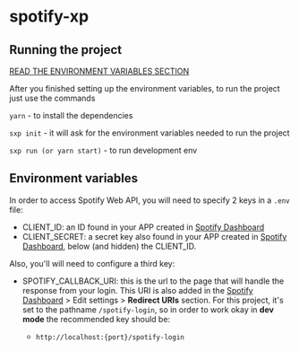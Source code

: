 # spotify-xp

## Running the project

[READ THE ENVIRONMENT VARIABLES SECTION](#environment-variables)

After you finished setting up the environment variables, to run the project just use the commands

`yarn` - to install the dependencies

`sxp init` - it will ask for the environment variables needed to run the project

`sxp run (or yarn start)` - to run development env

## Environment variables

In order to access Spotify Web API, you will need to specify 2 keys in a `.env` file:

* CLIENT_ID: an ID found in your APP created in [Spotify Dashboard](https://developer.spotify.com/dashboard/login)
* CLIENT_SECRET: a secret key also found in your APP created in [Spotify Dashboard](https://developer.spotify.com/dashboard/login), below (and hidden) the CLIENT_ID.

Also, you'll will need to configure a third key:

* SPOTIFY_CALLBACK_URI: this is the url to the page that will handle the response from your login. This URI is also added in the [Spotify Dashboard](https://developer.spotify.com/dashboard/login) > Edit settings > **Redirect URIs**
section. For this project, it's set to the pathname `/spotify-login`, so in order to work okay in **dev mode** the recommended key should be:

  * `http://localhost:{port}/spotify-login`
